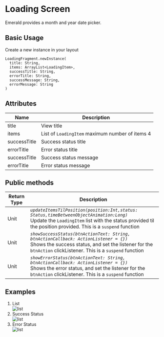 
# Loading Screen

Emerald provides a month and year date picker.

## Basic Usage

Create a new instance in your layout
```
LoadingFragment.newInstance(  
  title: String,  
  items: ArrayList<LoadingItem>,  
  successTitle: String,  
  errorTitle: String,  
  successMessage: String,  
  errorMessage: String  
)
```

## Attributes



| Name | Description  |
| -| - |
|  title | View title   |
|  items | List of `LoadingItem` maximum number of items 4 |
|  successTitle | Success status title|
|  errorTitle | Error status title|
|  successTitle | Success status message|
|  errorTitle | Error status message|

## Public methods
| Return Type | Description |
| -| - |
|  Unit | *`updateItemsTilPosition(position:Int,status: Status,timeBetweenObjectAnimation:Long)`* <br> Update the `LoadingItem`  list with the status provided til the position provided. This is a `suspend` function |
|  Unit | *`showSuccessStatus(btnActionText: String, btnActionCallback: ActionListener = {})`* <br> Shows the success status, and set the listener for the `btnAction` clickListener. This is a `suspend` function |
|  Unit | *`showErrorStatus(btnActionText: String, btnActionCallback: ActionListener = {})`* <br> Shows the error status, and set the listener for the `btnAction` clickListener. This is a `suspend` function |


## Examples
1. List <br>
![list](https://github.com/cebroker/emerald-android/blob/feature/loadingFragment/app/src/main/assets/Images/loading_fragment_items.png)
2. Success Status <br>
![list](https://github.com/cebroker/emerald-android/blob/feature/loadingFragment/app/src/main/assets/Images/loading_fragment_success_status.png)
3. Error Status <br>
![list](https://github.com/cebroker/emerald-android/blob/feature/loadingFragment/app/src/main/assets/Images/loading_fragment_error_status.png)
